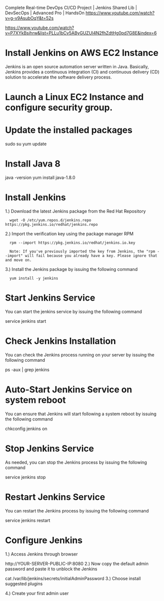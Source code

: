 Complete Real-time DevOps CI/CD Project | Jenkins Shared Lib | DevSecOps | Advanced Pro |  HandsOn 
https://www.youtube.com/watch?v=g-v9AsubOqY&t=52s

https://www.youtube.com/watch?v=P7XYkBsihrw&list=PLLu1bCv5AByGUZUl4N2fhZdtHg0pd7G8E&index=6


# Install Jenkins on AWS EC2 Instance
  Jenkins is an open source automation server written in Java. Basically, Jenkins provides a continuous integration (CI) and continuous delivery (CD) solution to accelerate the software delivery process.

# Launch a Linux EC2 Instance and configure security group.

# Update the installed packages
  sudo su
  yum update

# Install Java 8
  java -version
  yum install java-1.8.0

# Install Jenkins
  1.) Download the latest Jenkins package from the Red Hat Repository
 
      wget -O /etc/yum.repos.d/jenkins.repo https://pkg.jenkins.io/redhat/jenkins.repo

  2.) Import the verification key using the package manager RPM

      rpm --import https://pkg.jenkins.io/redhat/jenkins.io.key

      Note: If you've previously imported the key from Jenkins, the "rpm --import" will fail because you already have a key. Please ignore that and move on.

  3.) Install the Jenkins package by issuing the following command

      yum install -y jenkins

# Start Jenkins Service
  You can start the jenkins service by issuing the following command

  service jenkins start

# Check Jenkins Installation
  You can check the Jenkins process running on your server by issuing the following command

  ps -aux | grep jenkins

# Auto-Start Jenkins Service on system reboot
  You can ensure that Jenkins will start following a system reboot by issuing the following command

  chkconfig jenkins on

# Stop Jenkins Service
  As needed, you can stop the Jenkins process by issuing the following command

  service jenkins stop

# Restart Jenkins Service
  You can restart the Jenkins process by issuing the following command
  
  service jenkins restart

# Configure Jenkins
  1.) Access Jenkins through browser

  http://YOUR-SERVER-PUBLIC-IP:8080
  2.) Now copy the default admin password and paste it to unblock the Jenkins

  cat /var/lib/jenkins/secrets/initialAdminPassword
  3.) Choose install suggested plugins

  4.) Create your first admin user